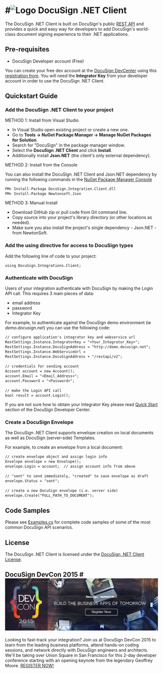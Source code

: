 #![Logo](icon.png)  DocuSign .NET Client
=========================================

The DocuSign .NET Client is built on DocuSign's public [REST API](https://www.docusign.com/p/RESTAPIGuide/RESTAPIGuide.htm) and provides a quick and easy way for developers to add DocuSign's world-class document signing experience to their .NET applications.

Pre-requisites
----------

* DocuSign Developer account (Free)

You can create your free dev account at the [DocuSign DevCenter](https://www.docusign.com/developer-center) using this [registration from](https://www.docusign.com/developer-center/get-started). You will need the **Integrator Key** from your developer account in order to use the DocuSign .NET Client.

Quickstart Guide
----------

### Add the DocuSign .NET Client to your project

METHOD 1:  Install from Visual Studio

* In Visual Studio open existing project or create a new one.
* Go to **Tools -> NuGet Package Manager -> Manage NuGet Packages for Solution**.
* Search for "DocuSign" in the package manager window.
* Select the **DocuSign .NET Client** and click **Install**. 
* Additionally install **Json.NET** (the client's only external dependency).

METHOD 2:  Install from the Console

You can also install the DocuSign .NET Client and Json.NET dependency by running the following commands in the [NuGet Package Manager Console](http://docs.nuget.org/docs/start-here/using-the-package-manager-console)

    PM> Install-Package DocuSign.Integration.Client.dll
    PM> Install-Package Newtonsoft.Json

METHOD 3:  Manual Install

* Download GitHub zip or pull code from Git command line.
* Copy source into your project's library directory (or other locations as needed).
* Make sure you also install the project's single dependency - Json.NET - from NewtonSoft.

### Add the using directive for access to DocuSign types

Add the following line of code to your project:

```
using DocuSign.Integrations.Client;
```

### Authenticate with DocuSign

Users of your integration authenticate with DocuSign by making the Login API call.  This requires 3 main pieces of data: 

* email address
* password
* Integrator Key

For example, to authenticate against the DocuSign demo environment (ie _demo.docusign.net_) you can use the following code:

	// configure application's integrator key and webservice url
	RestSettings.Instance.IntegratorKey = "<Your_Integrator_Key>";
	RestSettings.Instance.DocuSignAddress = "http://demo.docusign.net";
	RestSettings.Instance.WebServiceUrl = RestSettings.Instance.DocuSignAddress + "/restapi/v2";
	
	// credentials for sending account
	Account account = new Account();
	account.Email = "<Email_Address>";
	account.Password = "<Password>";

	// make the Login API call
	bool result = account.Login();

If you are not sure how to obtain your Integrator Key please read [Quick Start](https://www.docusign.com/developer-center/quick-start/first-api-call) section of the DocuSign Developer Center.  

### Create a DocuSign Envelope

The DocuSign .NET Client supports envelope creation on local documents as well as DocuSign (server-side) Templates.

For example, to create an envelope from a local document:

	// create envelope object and assign login info
	Envelope envelope = new Envelope();
	envelope.Login = account;  // assign account info from above

	// "sent" to send immediately, "created" to save envelope as draft
	envelope.Status = "sent";

	// create a new DocuSign envelope (i.e. server side)
	envelope.Create("FULL_PATH_TO_DOCUMENT");

Code Samples
----------

Please see [Examples.cs](Examples.cs) for complete code samples of some of the most common DocuSign API scenarios.


License
----------

The DocuSign .NET Client is licensed under the [DocuSign .NET Client License](LICENSE).


DocuSign DevCon 2015
#![Logo](DevCon.jpg)
----------

Looking to fast-track your integration?  Join us at DocuSign DevCon 2015 to learn from the leading business platforms, attend hands-on coding sessions, and network directly with DocuSign engineers and architects.  We'll be taking over Union Square in San Francisco for this 2-day developer conference starting with an opening keynote from the legendary Geoffrey Moore.  [REGISTER NOW!](http://momentum.docusign.com/san-francisco/dev-con/?mc=devcon-github)
